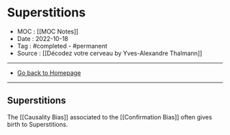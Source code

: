 # Superstitions
- MOC : [[MOC Notes]]
- Date : 2022-10-18
- Tag : #completed - #permanent 
- Source : [[Décodez votre cerveau by Yves-Alexandre Thalmann]]
-------------------
- [Go back to Homepage](https://misudashi.ga/)
-----

## Superstitions

The [[Causality Bias]] associated to the [[Confirmation Bias]] often gives birth to Superstitions.